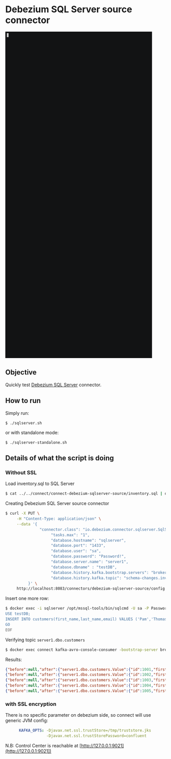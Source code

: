 # Debezium SQL Server source connector

![asciinema](https://github.com/vdesabou/gifs/blob/master/connect/connect-debezium-sqlserver-source/asciinema.gif?raw=true)

## Objective

Quickly test [Debezium SQL Server](https://docs.confluent.io/current/connect/debezium-connect-sqlserver/index.html#quick-start) connector.




## How to run

Simply run:

```
$ ./sqlserver.sh
```

or with standalone mode:

```
$ ./sqlserver-standalone.sh
```

## Details of what the script is doing

### Without SSL

Load inventory.sql to SQL Server

```bash
$ cat ../../connect/connect-debezium-sqlserver-source/inventory.sql | docker exec -i sqlserver bash -c '/opt/mssql-tools/bin/sqlcmd -U sa -P Password!'
```


Creating Debezium SQL Server source connector

```bash
$ curl -X PUT \
     -H "Content-Type: application/json" \
     --data '{
               "connector.class": "io.debezium.connector.sqlserver.SqlServerConnector",
                    "tasks.max": "1",
                    "database.hostname": "sqlserver",
                    "database.port": "1433",
                    "database.user": "sa",
                    "database.password": "Password!",
                    "database.server.name": "server1",
                    "database.dbname" : "testDB",
                    "database.history.kafka.bootstrap.servers": "broker:9092",
                    "database.history.kafka.topic": "schema-changes.inventory"
          }' \
     http://localhost:8083/connectors/debezium-sqlserver-source/config | jq .
```

Insert one more row:

```bash
$ docker exec -i sqlserver /opt/mssql-tools/bin/sqlcmd -U sa -P Password! << EOF
USE testDB;
INSERT INTO customers(first_name,last_name,email) VALUES ('Pam','Thomas','pam@office.com');
GO
EOF
```

Verifying topic `server1.dbo.customers`


```bash
$ docker exec connect kafka-avro-console-consumer -bootstrap-server broker:9092 --property schema.registry.url=http://schema-registry:8081 --topic server1.dbo.customers --from-beginning --max-messages 5
```

Results:

```json
{"before":null,"after":{"server1.dbo.customers.Value":{"id":1001,"first_name":"Sally","last_name":"Thomas","email":"sally.thomas@acme.com"}},"source":{"version":"0.10.0.Final","connector":"sqlserver","name":"server1","ts_ms":1571914675218,"snapshot":{"string":"true"},"db":"testDB","schema":"dbo","table":"customers","change_lsn":null,"commit_lsn":{"string":"00000025:00000448:0003"},"event_serial_no":null},"op":"r","ts_ms":{"long":1571914675223}}
{"before":null,"after":{"server1.dbo.customers.Value":{"id":1002,"first_name":"George","last_name":"Bailey","email":"gbailey@foobar.com"}},"source":{"version":"0.10.0.Final","connector":"sqlserver","name":"server1","ts_ms":1571914675226,"snapshot":{"string":"true"},"db":"testDB","schema":"dbo","table":"customers","change_lsn":null,"commit_lsn":{"string":"00000025:00000448:0003"},"event_serial_no":null},"op":"r","ts_ms":{"long":1571914675226}}
{"before":null,"after":{"server1.dbo.customers.Value":{"id":1003,"first_name":"Edward","last_name":"Walker","email":"ed@walker.com"}},"source":{"version":"0.10.0.Final","connector":"sqlserver","name":"server1","ts_ms":1571914675231,"snapshot":{"string":"true"},"db":"testDB","schema":"dbo","table":"customers","change_lsn":null,"commit_lsn":{"string":"00000025:00000448:0003"},"event_serial_no":null},"op":"r","ts_ms":{"long":1571914675231}}
{"before":null,"after":{"server1.dbo.customers.Value":{"id":1004,"first_name":"Anne","last_name":"Kretchmar","email":"annek@noanswer.org"}},"source":{"version":"0.10.0.Final","connector":"sqlserver","name":"server1","ts_ms":1571914675231,"snapshot":{"string":"last"},"db":"testDB","schema":"dbo","table":"customers","change_lsn":null,"commit_lsn":{"string":"00000025:00000448:0003"},"event_serial_no":null},"op":"r","ts_ms":{"long":1571914675231}}
{"before":null,"after":{"server1.dbo.customers.Value":{"id":1005,"first_name":"Pam","last_name":"Thomas","email":"pam@office.com"}},"source":{"version":"0.10.0.Final","connector":"sqlserver","name":"server1","ts_ms":1571914677337,"snapshot":{"string":"false"},"db":"testDB","schema":"dbo","table":"customers","change_lsn":{"string":"00000025:00000518:0003"},"commit_lsn":{"string":"00000025:00000518:0005"},"event_serial_no":{"long":1}},"op":"c","ts_ms":{"long":1571914683147}}
```

### with SSL encryption

There is no specific parameter on debezium side, so connect will use generic JVM config:

```yml
      KAFKA_OPTS: -Djavax.net.ssl.trustStore=/tmp/truststore.jks
                  -Djavax.net.ssl.trustStorePassword=confluent
```

N.B: Control Center is reachable at [http://127.0.0.1:9021](http://127.0.0.1:9021])
